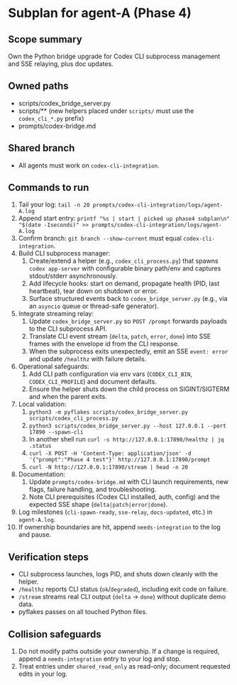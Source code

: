<!-- Append updates to prompts/codex-cli-integration/logs/agent-A.log using ISO timestamps; never edit earlier lines. -->

# Subplan for agent-A (Phase 4)

## Scope summary
Own the Python bridge upgrade for Codex CLI subprocess management and SSE relaying, plus doc updates.

## Owned paths
- scripts/codex_bridge_server.py
- scripts/** (new helpers placed under `scripts/` must use the `codex_cli_*.py` prefix)
- prompts/codex-bridge.md

## Shared branch
- All agents must work on `codex-cli-integration`.

## Commands to run
1) Tail your log: `tail -n 20 prompts/codex-cli-integration/logs/agent-A.log`
2) Append start entry: `printf "%s | start | picked up phase4 subplan\n" "$(date -Iseconds)" >> prompts/codex-cli-integration/logs/agent-A.log`
3) Confirm branch: `git branch --show-current` must equal `codex-cli-integration`.
4) Build CLI subprocess manager:
   1. Create/extend a helper (e.g., `codex_cli_process.py`) that spawns `codex app-server` with configurable binary path/env and captures stdout/stderr asynchronously.
   2. Add lifecycle hooks: start on demand, propagate health (PID, last heartbeat), tear down on shutdown or error.
   3. Surface structured events back to `codex_bridge_server.py` (e.g., via an `asyncio` queue or thread-safe generator).
5) Integrate streaming relay:
   1. Update `codex_bridge_server.py` so `POST /prompt` forwards payloads to the CLI subprocess API.
   2. Translate CLI event stream (`delta`, `patch`, `error`, `done`) into SSE frames with the envelope id from the CLI response.
   3. When the subprocess exits unexpectedly, emit an SSE `event: error` and update `/healthz` with failure details.
6) Operational safeguards:
   1. Add CLI path configuration via env vars (`CODEX_CLI_BIN`, `CODEX_CLI_PROFILE`) and document defaults.
   2. Ensure the helper shuts down the child process on SIGINT/SIGTERM and when the parent exits.
7) Local validation:
   1. `python3 -m pyflakes scripts/codex_bridge_server.py scripts/codex_cli_process.py`
   2. `python3 scripts/codex_bridge_server.py --host 127.0.0.1 --port 17890 --spawn-cli`
   3. In another shell run `curl -s http://127.0.0.1:17890/healthz | jq .status`
   4. `curl -X POST -H 'Content-Type: application/json' -d '{"prompt":"Phase 4 test"}' http://127.0.0.1:17890/prompt`
   5. `curl -N http://127.0.0.1:17890/stream | head -n 20`
8) Documentation:
   1. Update `prompts/codex-bridge.md` with CLI launch requirements, new flags, failure handling, and troubleshooting.
   2. Note CLI prerequisites (Codex CLI installed, auth, config) and the expected SSE shape (`delta|patch|error|done`).
9) Log milestones (`cli-spawn-ready`, `sse-relay`, `docs-updated`, etc.) in `agent-A.log`.
10) If ownership boundaries are hit, append `needs-integration` to the log and pause.

## Verification steps
- CLI subprocess launches, logs PID, and shuts down cleanly with the helper.
- `/healthz` reports CLI status (`ok`/`degraded`), including exit code on failure.
- `/stream` streams real CLI output (`delta` → `done`) without duplicate demo data.
- pyflakes passes on all touched Python files.

## Collision safeguards
1) Do not modify paths outside your ownership. If a change is required, append a `needs-integration` entry to your log and stop.
2) Treat entries under `shared_read_only` as read-only; document requested edits in your log.
